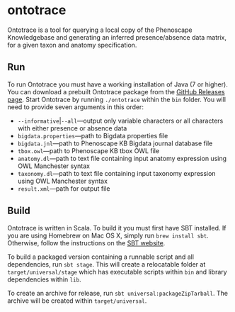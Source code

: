 # ontotrace

Ontotrace is a tool for querying a local copy of the Phenoscape Knowledgebase and generating an inferred presence/absence data matrix, for a given taxon and anatomy specification.

## Run
To run Ontotrace you must have a working installation of Java (7 or higher). You can download a prebuilt Ontotrace package from the [GitHub Releases page](https://github.com/phenoscape/ontotrace/releases). Start Ontotrace by running `./ontotrace` within the `bin` folder. You will need to provide seven arguments in this order:

* `--informative`|`--all`—output only variable characters or all characters with either presence or absence data
* `bigdata.properties`—path to Bigdata properties file
* `bigdata.jnl`—path to Phenoscape KB Bigdata journal database file
* `tbox.owl`—path to Phenoscape KB tbox OWL file
* `anatomy.dl`—path to text file containing input anatomy expression using OWL Manchester syntax
* `taxonomy.dl`—path to text file containing input taxonomy expression using OWL Manchester syntax
* `result.xml`—path for output file

## Build
Ontotrace is written in Scala. To build it you must first have SBT installed. If you are using Homebrew on Mac OS X, simply run `brew install sbt`. Otherwise, follow the instructions on the [SBT website](http://www.scala-sbt.org).

To build a packaged version containing a runnable script and all dependencies, run `sbt stage`. This will create a relocatable folder at `target/universal/stage` which has executable scripts within `bin` and library dependencies within `lib`.

To create an archive for release, run `sbt universal:packageZipTarball`. The archive will be created within `target/universal`.
